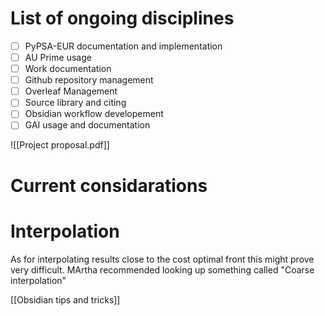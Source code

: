 # List of ongoing disciplines
- [ ] PyPSA-EUR documentation and implementation
- [ ] AU Prime usage
- [ ] Work documentation
- [ ] Github repository management
- [ ] Overleaf Management
- [ ] Source library and citing
- [ ] Obsidian workflow developement
- [ ] GAI usage and documentation

![[Project proposal.pdf]]

# Current considarations

# Interpolation

As for interpolating results close to the cost optimal front this might prove very difficult. MArtha recommended looking up something called "Coarse interpolation"

[[Obsidian tips and tricks]]
